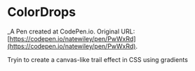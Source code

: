 # ColorDrops
 _A Pen created at CodePen.io. Original URL: [https://codepen.io/natewiley/pen/PwWxRd](https://codepen.io/natewiley/pen/PwWxRd).

 Tryin to create a canvas-like trail effect in CSS using gradients